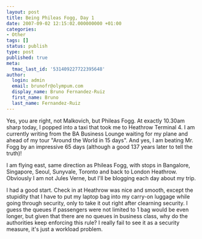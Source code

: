 ```yaml
---
layout: post
title: Being Phileas Fogg, Day 1
date: 2007-09-02 12:15:02.000000000 +01:00
categories:
- Other
tags: []
status: publish
type: post
published: true
meta:
  tmac_last_id: '531409227722395648'
author:
  login: admin
  email: brunofr@olympum.com
  display_name: Bruno Fernandez-Ruiz
  first_name: Bruno
  last_name: Fernandez-Ruiz
---
```


Yes, you are right, not Malkovich, but Phileas Fogg. At exactly
10.30am sharp today, I popped into a taxi that took me to Heathrow
Terminal 4. I am currently writing from the BA Business Lounge waiting
for my plane and ahead of my tour "Around the World in 15 days". And
yes, I am beating Mr. Fogg by an impressive 65 days (although a good
137 years later to tell the truth)!

<p>I am flying east, same direction as Phileas Fogg, with stops in
Bangalore, Singapore, Seoul, Sunyvale, Toronto and back to London
Heathrow. Obviously I am not Jules Verne, but I'll be blogging each
day about my trip.</p> <p>I had a good start. Check in at Heathrow was
nice and smooth, except the stupidity that I have to put my laptop bag
into my carry-on luggage while going through security, only to take it
out right after clearning security. I guess the queues if passengers
were not limited to 1 bag would be even longer, but given that there
are no queues in business class, why do the authorities keep enforcing
this rule? I really fail to see it as a security measure, it's just a
workload problem.</p>
